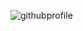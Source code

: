 ![githubprofile](https://github.com/cancakar35/cancakar35/assets/54742785/cfc1343d-5d2f-48d1-af50-4529f925d270)
